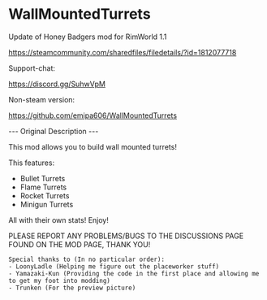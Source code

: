 # WallMountedTurrets

Update of Honey Badgers mod for RimWorld 1.1

https://steamcommunity.com/sharedfiles/filedetails/?id=1812077718

Support-chat:

https://discord.gg/SuhwVpM

Non-steam version:

https://github.com/emipa606/WallMountedTurrets
	
--- Original Description ---
  
   This mod allows you to build wall mounted turrets!
   
   This features:
   - Bullet Turrets
   - Flame Turrets
   - Rocket Turrets
   - Minigun Turrets
   
   All with their  own stats! Enjoy!
   
   PLEASE REPORT ANY PROBLEMS/BUGS TO THE DISCUSSIONS PAGE FOUND ON THE MOD PAGE, THANK YOU!
   
	Special thanks to (In no particular order):
	- LoonyLadle (Helping me figure out the placeworker stuff)
	- Yamazaki-Kun (Providing the code in the first place and allowing me to get my foot into modding)
	- Trunken (For the preview picture) 
